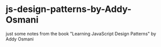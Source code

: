 # js-design-patterns-by-Addy-Osmani
just some notes from the book "Learning JavaScript Design Patterns" by Addy Osmani
